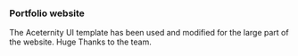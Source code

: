 ###  Portfolio website 

The Aceternity UI template has been used and modified for the large part of the website. Huge Thanks to the team.   